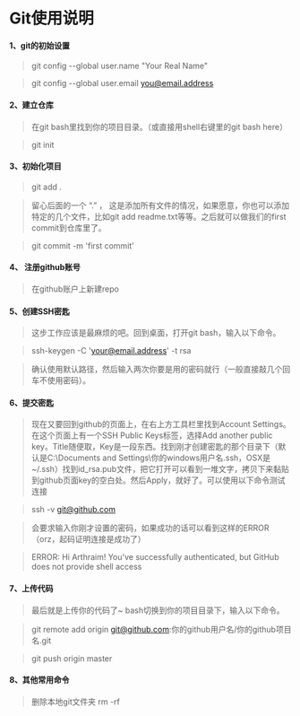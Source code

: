 
# Git使用说明


#### <i class="icon-refresh"></i> 1、git的初始设置


> git config --global user.name "Your Real Name"

> git config --global user.email you@email.address

#### <i class="icon-refresh"></i> 2、建立仓库

> 在git bash里找到你的项目目录。（或直接用shell右键里的git bash here）

> git init

#### <i class="icon-refresh"></i> 3、初始化项目

> git add .

> 留心后面的一个 “.” ， 这是添加所有文件的情况，如果愿意，你也可以添加特定的几个文件，比如git add readme.txt等等。之后就可以做我们的first commit到仓库里了。

> git commit -m 'first commit'

#### <i class="icon-refresh"></i> 4、 注册github账号

> 在github账户上新建repo

#### <i class="icon-refresh"></i> 5、创建SSH密匙

> 这步工作应该是最麻烦的吧。回到桌面，打开git bash，输入以下命令。

> ssh-keygen -C 'your@email.address' -t rsa

> 确认使用默认路径，然后输入两次你要是用的密码就行（一般直接敲几个回车不使用密码）。

#### <i class="icon-refresh"></i> 6、提交密匙

> 现在又要回到github的页面上，在右上方工具栏里找到Account Settings。在这个页面上有一个SSH Public Keys标签，选择Add another public key。Title随便取，Key是一段东西。找到刚才创建密匙的那个目录下（默认是C:\Documents and Settings\你的windows用户名.ssh，OSX是~/.ssh）找到id_rsa.pub文件，把它打开可以看到一堆文字，拷贝下来黏贴到github页面key的空白处。然后Apply，就好了。可以使用以下命令测试连接

> ssh -v git@github.com

> 会要求输入你刚才设置的密码，如果成功的话可以看到这样的ERROR（orz，起码证明连接是成功了）

> ERROR: Hi Arthraim! You've successfully authenticated, but GitHub does not provide shell access
#### <i class="icon-refresh"></i> 7、上传代码

> 最后就是上传你的代码了~ bash切换到你的项目目录下，输入以下命令。

> git remote add origin git@github.com:你的github用户名/你的github项目名.git

> git push origin master


#### <i class="icon-refresh"></i> 8、其他常用命令
> 删除本地git文件夹 rm -rf

